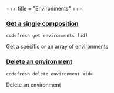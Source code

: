 +++
title = "Environments"
+++

### [Get a single composition](get-a-single-composition)
`codefresh get environments [id]`

Get a specific or an array of environments

### [Delete an environment](delete-an-environment)
`codefresh delete environment <id>`

Delete an environment

